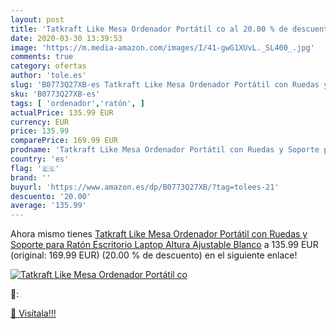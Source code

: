 ```yaml
---
layout: post
title: 'Tatkraft Like Mesa Ordenador Portátil co al 20.00 % de descuento'
date: 2020-03-30 13:39:53
image: 'https://m.media-amazon.com/images/I/41-gwG1XUvL._SL400_.jpg'
comments: true
category: ofertas
author: 'tole.es'
slug: 'B0773Q27XB-es Tatkraft Like Mesa Ordenador Portátil con Ruedas y Soporte...'
sku: 'B0773Q27XB-es'
tags: [ 'ordenador','ratón', ]
actualPrice: 135.99 EUR
currency: EUR
price: 135.99
comparePrice: 169.99 EUR
prodname: 'Tatkraft Like Mesa Ordenador Portátil con Ruedas y Soporte para Ratón Escritorio Laptop Altura Ajustable Blanco'
country: 'es'
flag: '🇪🇸'
brand: ''
buyurl: 'https://www.amazon.es/dp/B0773Q27XB/?tag=tolees-21'
descuento: '20.00'
average: '135.99'
---
```


Ahora mismo tienes [Tatkraft Like Mesa Ordenador Portátil con Ruedas y Soporte para Ratón Escritorio Laptop Altura Ajustable Blanco](https://www.amazon.es/dp/B0773Q27XB/?tag=tolees-21) a 135.99 EUR (original: 169.99 EUR) (20.00 %  de descuento) en el siguiente enlace!

[![Tatkraft Like Mesa Ordenador Portátil co](https://m.media-amazon.com/images/I/41-gwG1XUvL._SL400_.jpg)](https://www.amazon.es/dp/B0773Q27XB/?tag=tolees-21)

🔎:


[🛒 Visítala!!!](https://www.amazon.es/dp/B0773Q27XB/?tag=tolees-21)
